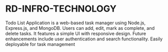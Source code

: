 # RD-INFRO-TECHNOLOGY
Todo List Application is a web-based task manager using Node.js, Express.js, and MongoDB. Users can add, edit, mark as complete, and delete tasks. It features a simple UI with responsive design. Future enhancements include user authentication and search functionality. Easily deployable for task management
